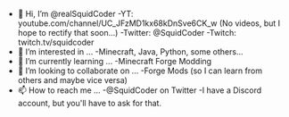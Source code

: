 - 👋 Hi, I’m @realSquidCoder
      -YT: youtube.com/channel/UC_JFzMD1kx68kDnSve6CK_w (No videos, but I hope to rectify that soon...)
      -Twitter: @SquidCoder
      -Twitch: twitch.tv/squidcoder
- 👀 I’m interested in ...
      -Minecraft, Java, Python, some others...
- 🌱 I’m currently learning ...
      -Minecraft Forge Modding
- 💞️ I’m looking to collaborate on ...
      -Forge Mods (so I can learn from others and maybe vice versa)
- 📫 How to reach me ... 
      -@SquidCoder on Twitter
      -I have a Discord account, but you'll have to ask for that.

<!---
realSquidCoder/realSquidCoder is a ✨ special ✨ repository because its `README.md` (this file) appears on your GitHub profile.
You can click the Preview link to take a look at your changes.
--->
